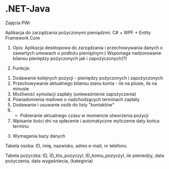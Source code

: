 # .NET-Java
Zajęcia PWr


Aplikacja do zarządzania pożyczonymi pieniądzmi. C# + WPF + Entity Framework Core

1. Opis:
  Aplikacja desktopowa do zarządzania i przechowywania danych o zawartych umowach o podłożu pieniężnym:)
  Wspomaga nadzorowanie bilansu pieniędzy pożyczonych jak i zapożyczonych(?)


2. Funkcje:
  1) Dodawanie kolejnych pozycji - pieniędzy pożyczonych i zapożyczonych
  2) Przechowywanie aktualnego bilansu stanu konta - ile na plusie, ile na minusie
  3) Możliwość symulacji zapłaty (unieważnienie zapożyczenia)
  4) Powiadomienia mailowe o nadchodzących terminach zapłaty
  5) Dodawanie i usuwanie osób do listy "kontaktów"
  6) * Pobieranie aktualnego czasu w momencie utworzenia pozycji
  7) Wpisanie ilości dni na spłacenie i automatyczne wyliczenie daty końca terminu
 
 
 
 3. Wymagania bazy danych

Tabela osoba:
  ID, imię, nazwisko, adres e-mail, nr telefonu
  
Tabela pożyczka:
  ID, ID_kto_pozyczyl, ID_komu_pozyczyl, ile pieniedzy, data pożyczenia, data wygaśniecia, (kategoria)
  
  
  
  
  


